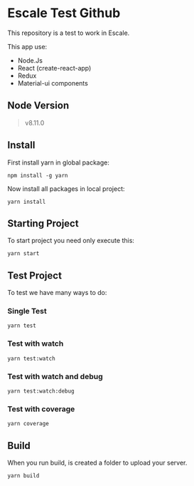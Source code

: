 
# Escale Test Github
This repository is a test to work in Escale.

This app use:
* Node.Js
* React (create-react-app)
* Redux
* Material-ui components

## Node Version

> v8.11.0

## Install
First install yarn in global package:
```
npm install -g yarn
```
Now install all packages in local project:
```
yarn install
```
## Starting Project
To start project you need only execute this:
```
yarn start
```
## Test Project
To test we have many ways to do:
### Single Test
```
yarn test
```
### Test with watch  
```
yarn test:watch
```
### Test with watch and debug
```
yarn test:watch:debug
```
### Test with coverage
```
yarn coverage
```
## Build
When you run build, is created a folder to upload your server.
```
yarn build
```

